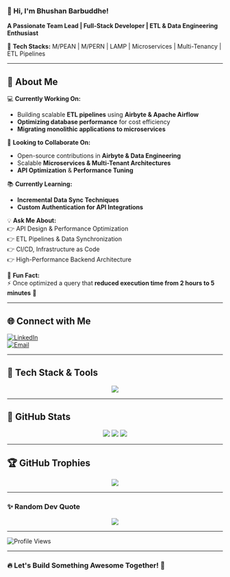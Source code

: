 ### **🚀 Hi, I'm Bhushan Barbuddhe!**  
**A Passionate Team Lead | Full-Stack Developer | ETL & Data Engineering Enthusiast**  

🌟 **Tech Stacks:** M/PEAN | M/PERN | LAMP | Microservices | Multi-Tenancy | ETL Pipelines  

---

## **🚀 About Me**
💻 **Currently Working On:**  
- Building scalable **ETL pipelines** using **Airbyte & Apache Airflow**  
- **Optimizing database performance** for cost efficiency  
- **Migrating monolithic applications to microservices**  

🤝 **Looking to Collaborate On:**  
- Open-source contributions in **Airbyte & Data Engineering**  
- Scalable **Microservices & Multi-Tenant Architectures**  
- **API Optimization** & **Performance Tuning**  

📚 **Currently Learning:**  
- **Incremental Data Sync Techniques**  
- **Custom Authentication for API Integrations**  

💡 **Ask Me About:**  
👉 API Design & Performance Optimization  
👉 ETL Pipelines & Data Synchronization  
👉 CI/CD, Infrastructure as Code  
👉 High-Performance Backend Architecture  

🎯 **Fun Fact:**  
⚡ Once optimized a query that **reduced execution time from 2 hours to 5 minutes** 🚀  

---

## **🌐 Connect with Me**  
[![LinkedIn](https://img.shields.io/badge/LinkedIn-%230077B5.svg?style=for-the-badge&logo=linkedin&logoColor=white)](https://linkedin.com/in/bhushan-barbuddhe)  
[![Email](https://img.shields.io/badge/Email-D14836?style=for-the-badge&logo=gmail&logoColor=white)](mailto:bhushan.barbuddhe@dhwaniris.com)  

---

## **🚀 Tech Stack & Tools**  
<p align="center">
  <img src="https://skillicons.dev/icons?i=js,ts,nodejs,express,mongodb,postgres,redis,angular,react,nextjs,php,laravel,aws,azure,docker,graphql,kafka,nginx,git,github,bitbucket,bash" />
</p>

---

## **💊 GitHub Stats**  
<p align="center">
  <img src="https://github-readme-stats.vercel.app/api?username=bhushan-dhwaniris&theme=dark&hide_border=false&include_all_commits=true&count_private=true" />
  <img src="https://github-readme-streak-stats.herokuapp.com/?user=bhushan-dhwaniris&theme=dark&hide_border=false" />
  <img src="https://github-readme-stats.vercel.app/api/top-langs/?username=bhushan-dhwaniris&theme=dark&hide_border=false&include_all_commits=true&count_private=true&layout=compact" />
</p>

---

## **🏆 GitHub Trophies**
<p align="center">
  <img src="https://github-profile-trophy.vercel.app/?username=bhushan-dhwaniris&theme=radical&no-frame=false&no-bg=false&margin-w=4" />
</p>

---

### **✨ Random Dev Quote**
<p align="center">
  <img src="https://quotes-github-readme.vercel.app/api?type=horizontal&theme=radical" />
</p>

---

![Profile Views](https://visitcount.itsvg.in/api?id=bhushan-dhwaniris&icon=9&color=0)

---

### **🔥 Let's Build Something Awesome Together!** 🚀  
